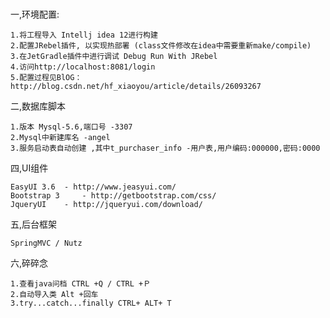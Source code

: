 #
一,环境配置:

    1.将工程导入 Intellj idea 12进行构建
    2.配置JRebel插件, 以实现热部署 (class文件修改在idea中需要重新make/compile)
    3.在JetGradle插件中进行调试 Debug Run With JRebel
    4.访问http://localhost:8081/login
    5.配置过程见BlOG： http://blog.csdn.net/hf_xiaoyou/article/details/26093267

二,数据库脚本

	1.版本 Mysql-5.6,端口号 -3307
	2.Mysql中新建库名 -angel
	3.服务启动表自动创建 ,其中t_purchaser_info -用户表,用户编码:000000,密码:0000

四,UI组件

	EasyUI 3.6 	- http://www.jeasyui.com/
	Bootstrap 3 	- http://getbootstrap.com/css/
	JqueryUI 	- http://jqueryui.com/download/

五,后台框架

    SpringMVC / Nutz
    
    
    
六,碎碎念

    1.查看java问档 CTRL +Q / CTRL +Ｐ
    2.自动导入类 Alt +回车
    3.try...catch...finally CTRL+ ALT+ T
